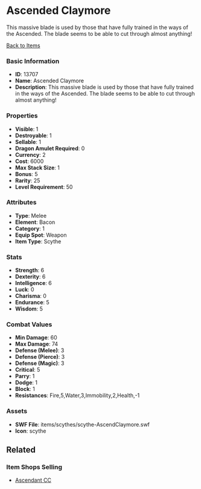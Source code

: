 # Ascended Claymore

This massive blade is used by those that have fully trained in the ways of the Ascended. The blade seems to be able to cut through almost anything!

[Back to Items](../items.md)

### Basic Information

- **ID**: 13707
- **Name**: Ascended Claymore
- **Description**: This massive blade is used by those that have fully trained in the ways of the Ascended. The blade seems to be able to cut through almost anything!

### Properties

- **Visible**: 1
- **Destroyable**: 1
- **Sellable**: 1
- **Dragon Amulet Required**: 0
- **Currency**: 2
- **Cost**: 6000
- **Max Stack Size**: 1
- **Bonus**: 5
- **Rarity**: 25
- **Level Requirement**: 50

### Attributes

- **Type**: Melee
- **Element**: Bacon
- **Category**: 1
- **Equip Spot**: Weapon
- **Item Type**: Scythe

### Stats

- **Strength**: 6
- **Dexterity**: 6
- **Intelligence**: 6
- **Luck**: 0
- **Charisma**: 0
- **Endurance**: 5
- **Wisdom**: 5

### Combat Values

- **Min Damage**: 60
- **Max Damage**: 74
- **Defense (Melee)**: 3
- **Defense (Pierce)**: 3
- **Defense (Magic)**: 3
- **Critical**: 5
- **Parry**: 1
- **Dodge**: 1
- **Block**: 1
- **Resistances**: Fire,5,Water,3,Immobility,2,Health,-1

### Assets

- **SWF File**: items/scythes/scythe-AscendClaymore.swf
- **Icon**: scythe

## Related

### Item Shops Selling

- [Ascendant CC](../item-shops/433-ascendant-cc.md)

